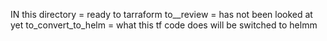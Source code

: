 IN this directory = ready to tarraform
to__review = has not been looked at yet
to_convert_to_helm = what this tf code does will be switched to helmm
